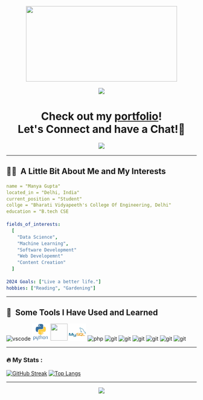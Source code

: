 <p align="center">
  <img src="https://i.giphy.com/media/v1.Y2lkPTc5MGI3NjExNWd6ZjJpY2JrYTF0Mm9mNmdsczR1dmkwbWZ3cWt3Zng0MG9peDFqaiZlcD12MV9pbnRlcm5hbF9naWZfYnlfaWQmY3Q9Zw/hpXdHPfFI5wTABdDx9/giphy.gif" width="400" height="200"/>
</p>
<p align="center">
  <img src="https://capsule-render.vercel.app/api?type=waving&color=timeGradient&fontColor=000000&text=Hello!&height=100&section=header"/>
</p>

<h1 align="center">
  Check out my <a href=https://manya-465x.onrender.com/>portfolio</a>!<br>
  Let's Connect and have a Chat!💬
</h1>

<p align="center">
<a href="https://www.linkedin.com/in/manya-gupta-088138227/">
  <img height="50" src="https://user-images.githubusercontent.com/46517096/166973395-19676cd8-f8ec-4abf-83ff-da8243505b82.png"/>
</a>
</p>


---

<h2> 👩‍💻 &nbsp;A Little Bit About Me and My Interests</h2>

```yaml
name = "Manya Gupta"
located_in = "Delhi, India"
current_position = "Student"
collge = "Bharati Vidyapeeth's College Of Engineering, Delhi" 
education = "B.tech CSE

fields_of_interests:
  [
    "Data Science",
    "Machine Learning",
    "Software Development"
    "Web Developemnt"
    "Content Creation"
  ]

2024 Goals: ["Live a better life."]
hobbies: ["Reading", "Gardening"]
```
  
--- 

<h2> 🚀 &nbsp;Some Tools I Have Used and Learned</h2>
<p align="left">
<img src="https://cdn.jsdelivr.net/gh/devicons/devicon/icons/vscode/vscode-original.svg" alt="vscode" width="45" height="45"/>
<img src="https://raw.githubusercontent.com/devicons/devicon/master/icons/python/python-original-wordmark.svg" alt="python" width="45" height="45" />
<img src="https://cdn.jsdelivr.net/gh/devicons/devicon/icons/cplusplus/cplusplus-original.svg" width="45" height="45"/>
<img src="https://raw.githubusercontent.com/devicons/devicon/master/icons/mysql/mysql-original-wordmark.svg" alt="mysql" width="45" height="45" />
<img src="https://cdn.jsdelivr.net/gh/devicons/devicon/icons/php/php-original.svg" alt="php" width="45" height="45"/>       
<img src="https://cdn.jsdelivr.net/gh/devicons/devicon/icons/git/git-original.svg" alt="git" width="45" height="45"/>  
<img src="https://cdn.jsdelivr.net/gh/devicons/devicon/icons/java/java-original.svg" alt="git" width="45" height="45"/> 
<img src="https://cdn.jsdelivr.net/gh/devicons/devicon/icons/html5/html5-original.svg" alt="git" width="45" height="45"/> 
<img src="https://cdn.jsdelivr.net/gh/devicons/devicon/icons/css3/css3-original.svg" alt="git" width="45" height="45"/>
<img src="https://cdn.jsdelivr.net/gh/devicons/devicon/icons/javascript/javascript-original.svg" alt="git" width="45" height="45"/> 
<img src="https://cdn.jsdelivr.net/gh/devicons/devicon/icons/docker/docker-original.svg" alt="git" width="45" height="45"/>
</p>

---

### :fire: My Stats :
[![GitHub Streak](http://github-readme-streak-stats.herokuapp.com?user=Manya-tech&theme=dark&background=000000)](https://git.io/streak-stats)
[![Top Langs](https://github-readme-stats.vercel.app/api/top-langs/?username=Manya-tech&layout=compact&theme=vision-friendly-dark)](https://github.com/anuraghazra/github-readme-stats)

---

  
<p align="center" style="max-width=100%;">
  <img src="https://capsule-render.vercel.app/api?type=waving&color=gradient&height=100&section=footer"/>
</p>
